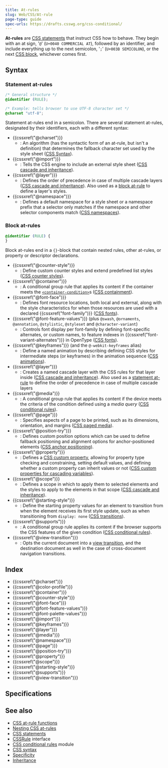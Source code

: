 ```yaml
---
title: At-rules
slug: Web/CSS/At-rule
page-type: guide
spec-urls: https://drafts.csswg.org/css-conditional/
---
```




**At-rules** are [CSS statements](/Web/CSS/Syntax#css_statements) that instruct CSS how to behave. They begin with an at sign, '`@`' (`U+0040 COMMERCIAL AT`), followed by an identifier, and include everything up to the next semicolon, '`;`' (`U+003B SEMICOLON`), or the next [CSS block](/Web/CSS/Syntax#css_declaration_blocks), whichever comes first.

## Syntax

### Statement at-rules

```css
/* General structure */
@identifier (RULE);

/* Example: tells browser to use UTF-8 character set */
@charset "utf-8";
```

Statement at-rules end in a semicolon. There are several statement at-rules, designated by their identifiers, each with a different syntax:

- {{cssxref("@charset")}}
  - : An algorithm (has the syntactic form of an at-rule, but isn't a definition) that determines the fallback character set used by the style sheet ([CSS Syntax](/Web/CSS/CSS_syntax)).
- {{cssxref("@import")}}
  - : Tells the CSS engine to include an external style sheet ([CSS cascade and inheritance](/Web/CSS/CSS_cascade)).
- {{cssxref("@layer")}}
  - : Defines the order of precedence in case of multiple cascade layers ([CSS cascade and inheritance](/Web/CSS/CSS_cascade)). Also used as a [block at-rule](#layer_2) to define a layer's styles.
- {{cssxref("@namespace")}}
  - : Defines a default namespace for a style sheet or a namespace prefix that a selector only matches if the namespace and other selector components match ([CSS namespaces](/Web/CSS/CSS_namespaces)).

### Block at-rules

```css
@identifier (RULE) {
}
```

Block at-rules end in a `{}`-block that contain nested rules, other at-rules, or property or descriptor declarations.

- {{cssxref("@counter-style")}}
  - : Define custom counter styles and extend predefined list styles ([CSS counter styles](/Web/CSS/CSS_counter_styles)).
- {{cssxref("@container")}}
  - : A conditional group rule that applies its content if the container meets the [`<container-condition>`](/Web/CSS/@container#container-condition)s ([CSS containment](/Web/CSS/CSS_containment)).
- {{cssxref("@font-face")}}
  - : Defines font resource locations, both local and external, along with the style characteristics for when those resources are used with a declared {{cssxref("font-family")}} ([CSS fonts](/Web/CSS/CSS_fonts)).
- {{cssxref("@font-feature-values")}} (plus `@swash`, `@ornaments`, `@annotation`, `@stylistic`, `@styleset` and `@character-variant`)
  - : Controls font display per font-family by defining font-specific alternates, or custom names, to feature indexes in {{cssxref("font-variant-alternates")}} in OpenType ([CSS fonts](/Web/CSS/CSS_fonts)).
- {{cssxref("@keyframes")}} (and the `@-webkit-keyframes` alias)
  - : Define a named animation by describing defining CSS styles for intermediate steps (or keyframes) in the animation sequence ([CSS animations](/Web/CSS/CSS_animations)).
- {{cssxref("@layer")}}
  - : Creates a named cascade layer with the CSS rules for that layer inside ([CSS cascade and inheritance](/Web/CSS/CSS_cascade)). Also used as a [statement at-rule](#layer) to define the order of precedence in case of multiple cascade layers
- {{cssxref("@media")}}
  - : A conditional group rule that applies its content if the device meets the criteria of the condition defined using a _media query_ ([CSS conditional rules](/Web/CSS/CSS_conditional_rules)).
- {{cssxref("@page")}}
  - : Specifies aspects of a page to be printed, such as its dimensions, orientation, and margins ([CSS paged media](/Web/CSS/CSS_paged_media)).
- {{cssxref("@position-try")}}
  - : Defines custom position options which can be used to define fallback positioning and alignment options for anchor-positioned elements ([CSS anchor positioning](/Web/CSS/CSS_anchor_positioning)).
- {{cssxref("@property")}}
  - : Defines a [CSS custom property](/Web/CSS/Using_CSS_custom_properties), allowing for property type checking and constraining, setting default values, and defining whether a custom property can inherit values or not ([CSS custom properties for cascading variables](/Web/CSS/CSS_cascading_variables)).
- {{cssxref("@scope")}}
  - : Defines a scope in which to apply them to selected elements and the styles to apply to the elements in that scope ([CSS cascade and inheritance](/Web/CSS/CSS_cascade)).
- {{cssxref("@starting-style")}}
  - : Define the starting property values for an element to transition from when the element receives its first style update, such as when transitioning from `display: none` ([CSS transitions](/Web/CSS/CSS_transitions)).
- {{cssxref("@supports")}}
  - : A conditional group rule applies its content if the browser supports the CSS features of the given condition ([CSS conditional rules](/Web/CSS/CSS_conditional_rules)).
- {{cssxref("@view-transition")}}
  - : Opts the current document into a [view transition](/Web/API/View_Transitions_API), and the destination document as well in the case of cross-document navigation transitions.

## Index

- {{cssxref("@charset")}}
- {{cssxref("@color-profile")}}
- {{cssxref("@container")}}
- {{cssxref("@counter-style")}}
- {{cssxref("@font-face")}}
- {{cssxref("@font-feature-values")}}
- {{cssxref("@font-palette-values")}}
- {{cssxref("@import")}}
- {{cssxref("@keyframes")}}
- {{cssxref("@layer")}}
- {{cssxref("@media")}}
- {{cssxref("@namespace")}}
- {{cssxref("@page")}}
- {{cssxref("@position-try")}}
- {{cssxref("@property")}}
- {{cssxref("@scope")}}
- {{cssxref("@starting-style")}}
- {{cssxref("@supports")}}
- {{cssxref("@view-transition")}}

## Specifications



## See also

- [CSS at-rule functions](/Web/CSS/At-rule-functions)
- [Nesting CSS at-rules](/Web/CSS/CSS_nesting/Nesting_at-rules)
- [CSS statements](/Web/CSS/Syntax#css_statements)
- [CSSRule](/Web/API/CSSRule) interface
- [CSS conditional rules](/Web/CSS/CSS_conditional_rules) module
- [CSS syntax](/Web/CSS/Syntax)
- [Specificity](/Web/CSS/Specificity)
- [Inheritance](/Web/CSS/Inheritance)
